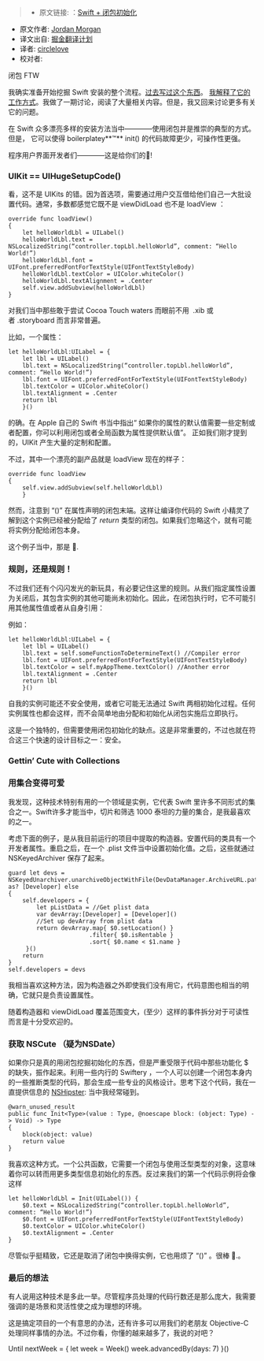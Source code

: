 > * 原文链接: ：[Swift + 闭包初始化](https://medium.com/the-traveled-ios-developers-guide/swift-initialization-with-closures-5ea177f65a5#.dt9an4mzn)
* 原文作者: [Jordan Morgan](https://medium.com/@JordanMorgan10)
* 译文出自: [掘金翻译计划](https://github.com/xitu/gold-miner)
* 译者: [circlelove](https://github.com/circlelove)
* 校对者:


闭包 FTW


我确实准备开始挖掘 Swift 安装的整个流程。[过去写过这个东西](https://medium.com/the-traveled-ios-developers-guide/they-say-it-s-all-about-how-you-finish-d0203c7fbe8a#.w30umpm7t)。 [我解释了它的工作方式](https://medium.com/the-traveled-ios-developers-guide/on-definitive-initialization-54284ef5c96f#.mdqytwjfr)。我做了一期讨论，阅读了大量相关内容。但是，我又回来讨论更多有关它的问题。

在 Swift 众多漂亮多样的安装方法当中————使用闭包并是推崇的典型的方式。但是，
它可以使得 boilerplatey**™** init() 的代码故障更少，可操作性更强。

程序用户界面开发者们————这是给你们的🍻!

### UIKit == UIHugeSetupCode()

看，这不是 UIKits 的错。因为首选项，需要通过用户交互借给他们自己一大批设置代码。通常，多数都感觉它既不是 viewDidLoad 也不是 loadView ：

```
override func loadView()
{
    let helloWorldLbl = UILabel()
    helloWorldLbl.text = NSLocalizedString(“controller.topLbl.helloWorld”, comment: “Hello World!”)
    helloWorldLbl.font =   UIFont.preferredFontForTextStyle(UIFontTextStyleBody)
    helloWorldLbl.textColor = UIColor.whiteColor()
    helloWorldLbl.textAlignment = .Center
    self.view.addSubview(helloWorldLbl)
}
```

对我们当中那些敢于尝试 Cocoa Touch waters 而眼前不用  .xib 或者 .storyboard 而言非常普遍。

比如，一个属性：

```
let helloWorldLbl:UILabel = {
    let lbl = UILabel()
    lbl.text = NSLocalizedString(“controller.topLbl.helloWorld”, comment: “Hello World!”)
    lbl.font = UIFont.preferredFontForTextStyle(UIFontTextStyleBody)
    lbl.textColor = UIColor.whiteColor()
    lbl.textAlignment = .Center
    return lbl
    }()
```

的确。在 Apple 自己的 Swift 书当中指出“ 如果你的属性的默认值需要一些定制或者配置，你可以利用闭包或者全局函数为属性提供默认值”。 正如我们刚才提到的，UIKit 产生大量的定制和配置。

不过，其中一个漂亮的副产品就是 loadView 现在的样子：
```
override func loadView
{
    self.view.addSubview(self.helloWorldLbl)
    }
```

然而，注意到 “()”  在属性声明的闭包末端。这样让编译你代码的 Swift 小精灵了解到这个实例已经被分配给了  _return_  类型的闭包。如果我们忽略这个，就有可能将实例分配给闭包本身。

这个例子当中，那是 🙅.

### 规则，还是规则！

不过我们还有个闪闪发光的新玩具，有必要记住这里的规则。从我们指定属性设置为关闭后，其包含实例的其他可能尚未初始化。因此，在闭包执行时，它不可能引用其他属性值或者从自身引用：

例如：

```
let helloWorldLbl:UILabel = {
    let lbl = UILabel()
    lbl.text = self.someFunctionToDetermineText() //Compiler error
    lbl.font = UIFont.preferredFontForTextStyle(UIFontTextStyleBody)
    lbl.textColor = self.myAppTheme.textColor() //Another error
    lbl.textAlignment = .Center
    return lbl
    }()
```

自我的实例可能还不安全使用，或者它可能无法通过 Swift 两相初始化过程。任何实例属性也都会这样，而不会简单地由分配和初始化从闭包实施后立即执行。

这是一个独特的，但需要使用闭包初始化的缺点。这是非常重要的，不过也就在符合这三个快速的设计目标之一：安全。

### Gettin’ Cute with Collections
### 用集合变得可爱

我发现，这种技术特别有用的一个领域是实例，它代表 Swift 里许多不同形式的集合之一。Swift许多才能当中，切片和筛选 1000 泰坦的力量的集合，是我最喜欢的之一。

考虑下面的例子，是从我目前运行的项目中提取的构造器。安置代码的类具有一个开发者属性。重启之后，在一个 .plist  文件当中设置初始化值。之后，这些就通过 NSKeyedArchiver 保存了起来。

```
guard let devs = NSKeyedUnarchiver.unarchiveObjectWithFile(DevDataManager.ArchiveURL.path!) as? [Developer] else
{
    self.developers = {
        let pListData = //Get plist data
        var devArray:[Developer] = [Developer]()
        //Set up devArray from plist data
        return devArray.map{ $0.setLocation() }
                       .filter{ $0.isRentable }
                       .sort{ $0.name < $1.name }
     }()
    return
}
self.developers = devs
```

我相当喜欢这种方法，因为构造器之外即使我们没有用它，代码意图也相当的明确，它就只是负责设置属性。

随着构造器和 viewDidLoad 覆盖范围变大，(至少）这样的事件拆分对于可读性而言是十分受欢迎的。

### 获取  NSCute （疑为NSDate）


如果你只是真的用闭包挖掘初始化的东西，但是严重受限于代码中那些功能化  $ 的缺失，振作起来。利用一些内行的 Swiftery ，一个人可以创建一个闭包本身内的一些推断类型的代码，那会生成一些专业的风格设计。思考下这个代码，我在一直提供信息的 [NSHipster](http://nshipster.com/new-years-2016/): 当中我经常碰到。

```
@warn_unused_result
public func Init<Type>(value : Type, @noescape block: (object: Type) -> Void) -> Type
{
    block(object: value)
    return value
}

```


我喜欢这种方式。一个公共函数，它需要一个闭包与使用泛型类型的对象，这意味着你可以转而用更多类型信息初始化的东西。反过来我们的第一个代码示例将会像这样

```
let helloWorldLbl = Init(UILabel()) {
    $0.text = NSLocalizedString(“controller.topLbl.helloWorld”, comment: “Hello World!”)
    $0.font = UIFont.preferredFontForTextStyle(UIFontTextStyleBody)
    $0.textColor = UIColor.whiteColor()
    $0.textAlignment = .Center
}
```

尽管似乎挺精致，它还是取消了闭包中换得实例，它也用烦了 “()” 。很棒 👏.。

### 最后的想法

有人说用这种技术是多此一举。尽管程序员处理的代码行数还是那么庞大，我需要强调的是场景和灵活性使之成为理想的环境。

这是搞定项目的一个有意思的办法，还有许多可以用我们的老朋友 Objective-C 处理同样事情的办法。不过你看，你懂的越来越多了，我说的对吧？

Until nextWeek = { let week = Week() week.advancedBy(days: 7) }()
